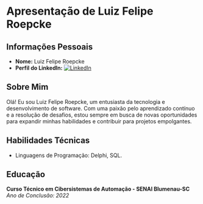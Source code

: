 # Apresentação de Luiz Felipe Roepcke

## Informações Pessoais

- **Nome:** Luiz Felipe Roepcke
- **Perfil do LinkedIn:** [![LinkedIn](https://img.shields.io/badge/LinkedIn-LuizRoepcke-blue)](https://www.linkedin.com/in/luiz-roepcke-0908aa219/)

## Sobre Mim

Olá! Eu sou Luiz Felipe Roepcke, um entusiasta da tecnologia e desenvolvimento de software. Com uma paixão pelo aprendizado contínuo e a resolução de desafios, estou sempre em busca de novas oportunidades para expandir minhas habilidades e contribuir para projetos empolgantes.

## Habilidades Técnicas

- Linguagens de Programação: Delphi, SQL.

## Educação

**Curso Técnico em Cibersistemas de Automação - SENAI Blumenau-SC**
*Ano de Conclusão: 2022*

